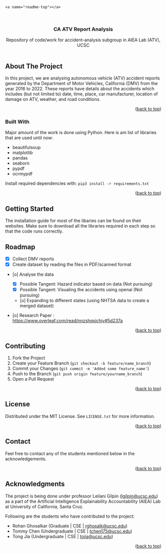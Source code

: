 `<a name="readme-top"></a>`

<!-- PROJECT SHIELDS -->

<!--
*** I'm using markdown "reference style" links for readability.
*** Reference links are enclosed in brackets [ ] instead of parentheses ( ).
*** See the bottom of this document for the declaration of the reference variables
*** for contributors-url, forks-url, etc. This is an optional, concise syntax you may use.
*** https://www.markdownguide.org/basic-syntax/#reference-style-links
-->

<!-- [![Contributors][contributors-shield]][contributors-url]
[![Issues][issues-shield]][issues-url]
[![MIT License][license-shield]][license-url]
[![LinkedIn][linkedin-shield]][linkedin-url] -->

<!-- PROJECT LOGO -->

<br />
<div align="center">
  <a 
    <img src="images/auto.png" alt="Logo" width="80" height="80">
  </a>

<h3 align="center">CA ATV Report Analysis</h3>

<p align="center">
    Repository of code/work for accident-analysis subgroup in AIEA Lab (ATV), UCSC
    <br />
    <br />
    <!-- <a href="https://github.com/rohan527/accident-analysis"><strong>Explore the repo »</strong></a>
    <br />
    <br />
    <a href="https://github.com/othneildrew/Best-README-Template">View Demo</a>
    ·
    <a href="https://github.com/othneildrew/Best-README-Template/issues/new?labels=bug&template=bug-report---.md">Report Bug</a>
    ·
    <a href="https://github.com/othneildrew/Best-README-Template/issues/new?labels=enhancement&template=feature-request---.md">Request Feature</a> -->
  </p>
</div>

<!-- TABLE OF CONTENTS -->

<!-- <details>
  <summary>Table of Contents</summary>
  <ol>
    <li>
      <a href="#about-the-project">About The Project</a>
      <ul>
        <li><a href="#built-with">Built With</a></li>
      </ul>
    </li>
    <li>
      <a href="#getting-started">Getting Started</a>
      <ul>
        <li><a href="#prerequisites">Prerequisites</a></li>
        <li><a href="#installation">Installation</a></li>
      </ul>
    </li>
    <li><a href="#usage">Usage</a></li>
    <li><a href="#roadmap">Roadmap</a></li>
    <li><a href="#contributing">Contributing</a></li>
    <li><a href="#license">License</a></li>
    <li><a href="#contact">Contact</a></li>
    <li><a href="#acknowledgments">Acknowledgments</a></li>
  </ol>
</details> -->

<!-- ABOUT THE PROJECT -->

## About The Project

<!-- [![Product Name Screen Shot][product-screenshot]](https://example.com) -->

In this project, we are analysing autonomous vehicle (ATV) accident reports generated by the Department of Motor Vehicles, California (DMV) from the year 2016 to 2022. These reports have details about the accidents which includes (but not limited to) date, time, place, car manufacturer, location of damage on ATV, weather, and road conditions.

<p align="right">(<a href="#readme-top">back to top</a>)</p>

### Built With

Major amount of the work is done using Python. Here is am list of libraries that are used until now:

* beautifulsoup
* matplotlib
* pandas
* seaborn
* pypdf
* ocrmypdf

Install required dependencies with: `pip3 install -r requirements.txt`

<p align="right">(<a href="#readme-top">back to top</a>)</p>

<!-- GETTING STARTED -->

## Getting Started

The installation guide for most of the libaries can be found on their websites. Make sure to download all the libraries required in each step so that the code runs correctly.

<!-- ROADMAP -->

## Roadmap

- [X] Collect DMV reports
- [X] Create dataset by reading the files in PDF/scanned format

- [o] Analyse the data

  - [X] Possible Tangent: Hazard indicator based on data (Not pursuing)
  - [X] Possible Tangent: Visualing the accidents using openai (Not pursuing)

  - [o] Expanding to different states (using NHTSA data to create a merged dataset)
- [o] Research Paper : https://www.overleaf.com/read/nnzshqsjchjv#5d237a

<p align="right">(<a href="#readme-top">back to top</a>)</p>

<!-- CONTRIBUTING -->

## Contributing

1. Fork the Project
2. Create your Feature Branch (`git checkout -b feature/name_branch`)
3. Commit your Changes (`git commit -m 'Added some feature_name'`)
4. Push to the Branch (`git push origin feature/yourname_branch`)
5. Open a Pull Request

<p align="right">(<a href="#readme-top">back to top</a>)</p>

<!-- LICENSE -->

## License

Distributed under the MIT License. See `LICENSE.txt` for more information.

<p align="right">(<a href="#readme-top">back to top</a>)</p>

<!-- CONTACT -->

## Contact

Feel free to contact any of the students mentioned below in the acknowledgements.

<p align="right">(<a href="#readme-top">back to top</a>)</p>

<!-- ACKNOWLEDGMENTS -->

## Acknowledgments

The project is being done under professor Leilani Gilpin (lgilpin@ucsc.edu) as a part of the Artificial Intelligence Explainability Accountability (AIEA) Lab at University of California, Santa Cruz.

Following are the students who have contributed to the project:

* Rohan Ghosalkar (Graduate | CSE | rghosalk@ucsc.edu)
* Tommy Chen (Undergraduate | CSE | tchen175@ucsc.edu)
* Tong Jia (Undergraduate | CSE | tojia@ucsc.edu)

<p align="right">(<a href="#readme-top">back to top</a>)</p>

<!-- MARKDOWN LINKS & IMAGES -->

<!-- https://www.markdownguide.org/basic-syntax/#reference-style-links -->

<!-- [linkedin-shield]: https://img.shields.io/badge/-LinkedIn-black.svg?style=for-the-badge&logo=linkedin&colorB=555
[linkedin-url]: https://linkedin.com/in/othneildrew -->

[contributors-shield]: https://img.shields.io/github/contributors/rohan527/accident-analysis.svg?style=for-the-badge
[contributors-url]: https://github.com/rohan527/accident-analysis/graphs/contributors
[forks-shield]: https://img.shields.io/github/forks/rohan527/accident-analysis.svg?style=for-the-badge
[forks-url]: https://github.com/rohan527/accident-analysis/network/members
[stars-shield]: https://img.shields.io/github/stars/rohan527/accident-analysis.svg?style=for-the-badge
[stars-url]: https://github.com/rohan527/accident-analysis/stargazers
[issues-shield]: https://img.shields.io/github/issues/rohan527/accident-analysis.svg?style=for-the-badge
[issues-url]: https://github.com/rohan527/accident-analysis/issues
[license-shield]: https://img.shields.io/github/license/rohan527/accident-analysis.svg?style=for-the-badge
[license-url]: https://github.com/rohan527/accident-analysis/blob/master/LICENSE.txt
[product-screenshot]: images/screenshot.png
[Next.js]: https://img.shields.io/badge/next.js-000000?style=for-the-badge&logo=nextdotjs&logoColor=white
[Next-url]: https://nextjs.org/
[React.js]: https://img.shields.io/badge/React-20232A?style=for-the-badge&logo=react&logoColor=61DAFB
[React-url]: https://reactjs.org/
[Vue.js]: https://img.shields.io/badge/Vue.js-35495E?style=for-the-badge&logo=vuedotjs&logoColor=4FC08D
[Vue-url]: https://vuejs.org/
[Angular.io]: https://img.shields.io/badge/Angular-DD0031?style=for-the-badge&logo=angular&logoColor=white
[Angular-url]: https://angular.io/
[Svelte.dev]: https://img.shields.io/badge/Svelte-4A4A55?style=for-the-badge&logo=svelte&logoColor=FF3E00
[Svelte-url]: https://svelte.dev/
[Laravel.com]: https://img.shields.io/badge/Laravel-FF2D20?style=for-the-badge&logo=laravel&logoColor=white
[Laravel-url]: https://laravel.com
[Bootstrap.com]: https://img.shields.io/badge/Bootstrap-563D7C?style=for-the-badge&logo=bootstrap&logoColor=white
[Bootstrap-url]: https://getbootstrap.com
[JQuery.com]: https://img.shields.io/badge/jQuery-0769AD?style=for-the-badge&logo=jquery&logoColor=white
[JQuery-url]: https://jquery.com
